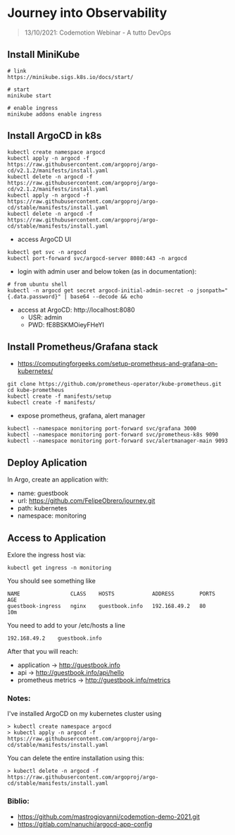 
# Journey into Observability
> 13/10/2021: Codemotion Webinar - A tutto DevOps


## Install MiniKube

```
# link
https://minikube.sigs.k8s.io/docs/start/

# start
minikube start

# enable ingress
minikube addons enable ingress
```


## Install ArgoCD in k8s

```
kubectl create namespace argocd
kubectl apply -n argocd -f https://raw.githubusercontent.com/argoproj/argo-cd/v2.1.2/manifests/install.yaml
kubectl delete -n argocd -f https://raw.githubusercontent.com/argoproj/argo-cd/v2.1.2/manifests/install.yaml
kubectl apply -n argocd -f https://raw.githubusercontent.com/argoproj/argo-cd/stable/manifests/install.yaml
kubectl delete -n argocd -f https://raw.githubusercontent.com/argoproj/argo-cd/stable/manifests/install.yaml
```

- access ArgoCD UI
```
kubectl get svc -n argocd
kubectl port-forward svc/argocd-server 8080:443 -n argocd
```

- login with admin user and below token (as in documentation):
```
# from ubuntu shell
kubectl -n argocd get secret argocd-initial-admin-secret -o jsonpath="{.data.password}" | base64 --decode && echo
```

- access at ArgoCD: http://localhost:8080
    - USR: admin
    - PWD: fE8BSKMOieyFHeYI


## Install Prometheus/Grafana stack

- https://computingforgeeks.com/setup-prometheus-and-grafana-on-kubernetes/

```
git clone https://github.com/prometheus-operator/kube-prometheus.git
cd kube-prometheus
kubectl create -f manifests/setup
kubectl create -f manifests/
```

- expose prometheus, grafana, alert manager

```
kubectl --namespace monitoring port-forward svc/grafana 3000
kubectl --namespace monitoring port-forward svc/prometheus-k8s 9090
kubectl --namespace monitoring port-forward svc/alertmanager-main 9093
```


## Deploy Aplication

In Argo, create an application with:
- name: guestbook
- url: https://github.com/FelipeObrero/journey.git
- path: kubernetes
- namespace: monitoring

## Access to Application

Exlore the ingress host via:

```
kubectl get ingress -n monitoring
```

You should see something like 

```
NAME                CLASS    HOSTS            ADDRESS        PORTS   AGE
guestbook-ingress   nginx    guestbook.info   192.168.49.2   80      10m
```

You need to add to your /etc/hosts a line

```
192.168.49.2    guestbook.info
```

After that you will reach:
- application -> http://guestbook.info
- api -> http://guestbook.info/api/hello
- prometheus metrics -> http://guestbook.info/metrics


### Notes:

I've installed ArgoCD on my kubernetes cluster using

```
> kubectl create namespace argocd
> kubectl apply -n argocd -f https://raw.githubusercontent.com/argoproj/argo-cd/stable/manifests/install.yaml
```

You can delete the entire installation using this:
```
> kubectl delete -n argocd -f https://raw.githubusercontent.com/argoproj/argo-cd/stable/manifests/install.yaml
```


### Biblio:
- https://github.com/mastrogiovanni/codemotion-demo-2021.git
- https://gitlab.com/nanuchi/argocd-app-config

